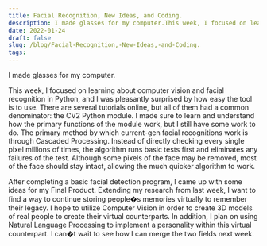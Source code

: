 ```yaml
---
title: Facial Recognition, New Ideas, and Coding.
description: I made glasses for my computer.This week, I focused on learning about computer vision and facial r...
date: 2022-01-24
draft: false
slug: /blog/Facial-Recognition,-New-Ideas,-and-Coding.
tags: 
---
```

I made glasses for my computer.

This week, I focused on learning about computer vision and facial recognition in Python, and I was pleasantly surprised by how easy the tool is to use. There are several tutorials online, but all of them had a common denominator: the CV2 Python module. I made sure to learn and understand how the primary functions of the module work, but I still have some work to do. The primary method by which current-gen facial recognitions work is through Cascaded Processing. Instead of directly checking every single pixel millions of times, the algorithm runs basic tests first and eliminates any failures of the test. Although some pixels of the face may be removed, most of the face should stay intact, allowing the much quicker algorithm to work.

After completing a basic facial detection program, I came up with some ideas for my Final Product. Extending my research from last week, I want to find a way to continue storing people�s memories virtually to remember their legacy. I hope to utilize Computer Vision in order to create 3D models of real people to create their virtual counterparts. In addition, I plan on using Natural Language Processing to implement a personality within this virtual counterpart. I can�t wait to see how I can merge the two fields next week.

